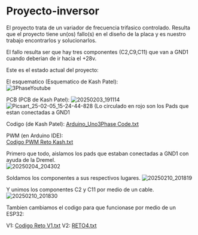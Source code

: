 # Proyecto-inversor 
El proyecto trata de un variador de frecuencia trifasico controlado. Resulta que el proyecto tiene un(os) fallo(s) en el diseño de la placa y es nuestro trabajo encontrarlos y solucionarlos.  

El fallo resulta ser que hay tres componentes (C2,C9,C11) que van a GND1 cuando deberian de ir hacia el +28v.

Este es el estado actual del proyecto: 

El esquematico (Esquematico de Kash Patel):  
![3PhaseYoutube](https://github.com/user-attachments/assets/01d6a948-857c-49c4-a2fb-994fe372c709)

PCB (PCB de Kash Patel): 
![20250203_191114](https://github.com/user-attachments/assets/f7d3b614-60ef-4121-8ff1-44fc49a26e56)
![Picsart_25-02-05_15-24-44-828](https://github.com/user-attachments/assets/f3f4bc45-114d-47c1-85d3-6015cc9435ab)
(Lo circulado en rojo son los Pads que estan conectadas a GND1

Codigo (de Kash Patel): 
[Arduino_Uno3Phase Code.txt](https://github.com/user-attachments/files/18646984/Arduino_Uno3Phase.Code.txt) 

PWM (en Arduino IDE):  
[Codigo PWM Reto Kash.txt](https://github.com/user-attachments/files/18647038/Codigo.PWM.Reto.Kash.txt) 

Primero que todo, aislamos los pads que estaban conectadas a GND1 con ayuda de la Dremel.  
![20250204_204302](https://github.com/user-attachments/assets/b3d4c1ff-2179-448b-9d6f-60744d71c2ab) 

Soldamos los componentes a sus respectivos lugares. 
![20250210_201819](https://github.com/user-attachments/assets/b7e79f61-bb33-4d90-9aee-94435e5708a1)

Y unimos los componentes C2 y C11 por medio de un cable. 
![20250210_201830](https://github.com/user-attachments/assets/7f60b045-2e46-4c21-a286-933620229d84) 

Tambien cambiamos el codigo para que funcionase por medio de un ESP32: 

V1: [Codigo Reto V1.txt](https://github.com/user-attachments/files/18843814/Codigo.Reto.txt) 
V2: [RETO4.txt](https://github.com/user-attachments/files/19014334/RETO4.txt)
